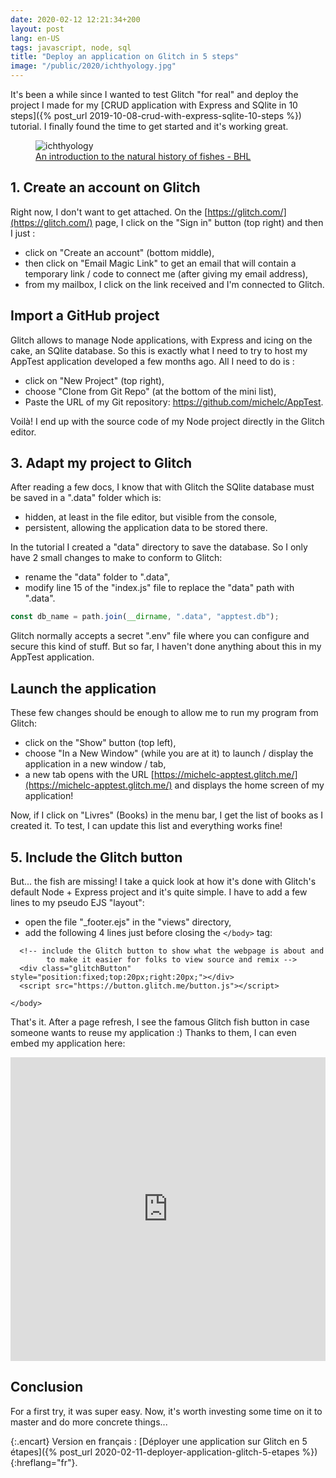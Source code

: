 ```yaml
---
date: 2020-02-12 12:21:34+200
layout: post
lang: en-US
tags: javascript, node, sql
title: "Deploy an application on Glitch in 5 steps"
image: "/public/2020/ichthyology.jpg"
---
```


It's been a while since I wanted to test Glitch "for real" and deploy the project I made for my [CRUD application with Express and SQlite in 10 steps]({% post_url 2019-10-08-crud-with-express-sqlite-10-steps %}) tutorial. I finally found the time to get started and it's working great.

<figure>
  <img src="{{ page.image }}" alt="ichthyology" />
  <figcaption>
    <a href="https://www.biodiversitylibrary.org/page/9665742">An introduction to the natural history of fishes - BHL</a>
  </figcaption>
</figure>


## 1. Create an account on Glitch

Right now, I don't want to get attached. On the [https://glitch.com/](https://glitch.com/) page, I click on the "Sign in" button (top right) and then I just :

* click on "Create an account" (bottom middle),
* then click on "Email Magic Link" to get an email that will contain a temporary link / code to connect me (after giving my email address),
* from my mailbox, I click on the link received and I'm connected to Glitch.


## Import a GitHub project

Glitch allows to manage Node applications, with Express and icing on the cake, an SQlite database. So this is exactly what I need to try to host my AppTest application developed a few months ago. All I need to do is :

* click on "New Project" (top right),
* choose "Clone from Git Repo" (at the bottom of the mini list),
* Paste the URL of my Git repository: https://github.com/michelc/AppTest.

Voilà! I end up with the source code of my Node project directly in the Glitch editor.


## 3. Adapt my project to Glitch

After reading a few docs, I know that with Glitch the SQlite database must be saved in a ".data" folder which is:

* hidden, at least in the file editor, but visible from the console,
* persistent, allowing the application data to be stored there.

In the tutorial I created a "data" directory to save the database. So I only have 2 small changes to make to conform to Glitch:

* rename the "data" folder to ".data",
* modify line 15 of the "index.js" file to replace the "data" path with ".data".

```javascript
const db_name = path.join(__dirname, ".data", "apptest.db");
```

Glitch normally accepts a secret ".env" file where you can configure and secure this kind of stuff. But so far, I haven't done anything about this in my AppTest application.


## Launch the application

These few changes should be enough to allow me to run my program from Glitch:

* click on the "Show" button (top left),
* choose "In a New Window" (while you are at it) to launch / display the application in a new window / tab,
* a new tab opens with the URL [https://michelc-apptest.glitch.me/](https://michelc-apptest.glitch.me/) and displays the home screen of my application!

Now, if I click on "Livres" (Books) in the menu bar, I get the list of books as I created it. To test, I can update this list and everything works fine!


## 5. Include the Glitch button

But... the fish are missing! I take a quick look at how it's done with Glitch's default Node + Express project and it's quite simple. I have to add a few lines to my pseudo EJS "layout":

* open the file "_footer.ejs" in the "views" directory,
* add the following 4 lines just before closing the `</body>` tag:

```erb
  <!-- include the Glitch button to show what the webpage is about and
        to make it easier for folks to view source and remix -->
  <div class="glitchButton" style="position:fixed;top:20px;right:20px;"></div>
  <script src="https://button.glitch.me/button.js"></script>

</body>
```

That's it. After a page refresh, I see the famous Glitch fish button in case someone wants to reuse my application :) Thanks to them, I can even embed my application here:

<div class="glitch-embed-wrap" style="height: 486px; width: 100%;">
  <iframe
    allow="geolocation; microphone; camera; midi; encrypted-media"
    src="https://glitch.com/embed/#!/embed/michelc-apptest?previewSize=100&previewFirst=true&sidebarCollapsed=true"
    alt="michelc-apptest on Glitch"
    style="height: 100%; width: 100%; border: 0;">
  </iframe>
</div>


## Conclusion

For a first try, it was super easy. Now, it's worth investing some time on it to master and do more concrete things...

{:.encart}
Version en français : [Déployer une application sur Glitch en 5 étapes]({% post_url 2020-02-11-deployer-application-glitch-5-etapes %}){:hreflang="fr"}.
